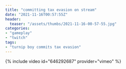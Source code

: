 ```yaml
---
title: "committing tax evasion on stream"
date: "2021-11-16T00:57:55Z"
header:
  teaser: "/assets/thumbs/2021-11-16-00-57-55.jpg"
categories:
- "gameplay"
- "twitch"
tags:
- "turnip boy commits tax evasion"
---
```

{% include video id="646292687" provider="vimeo" %}
